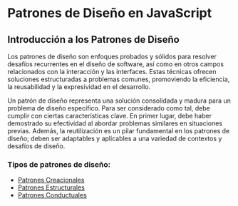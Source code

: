 # Patrones de Diseño en JavaScript

## Introducción a los Patrones de Diseño
Los patrones de diseño son enfoques probados y sólidos para resolver desafíos recurrentes en el diseño de software, así como en otros campos relacionados con la interacción y las interfaces. Estas técnicas ofrecen soluciones estructuradas a problemas comunes, promoviendo la eficiencia, la reusabilidad y la expresividad en el desarrollo.

Un patrón de diseño representa una solución consolidada y madura para un problema de diseño específico. Para ser considerado como tal, debe cumplir con ciertas características clave. En primer lugar, debe haber demostrado su efectividad al abordar problemas similares en situaciones previas. Además, la reutilización es un pilar fundamental en los patrones de diseño; deben ser adaptables y aplicables a una variedad de contextos y desafíos de diseño.

### Tipos de patrones de diseño:

- [Patrones Creacionales](/patron/creacional/creacional.md)
- [Patrones Estructurales](/patron/estructural/estructural.md)
- [Patrones Conductuales](/patron/conductual/conductual.md)